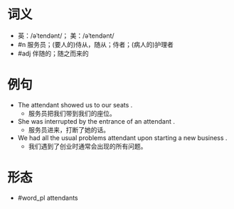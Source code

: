 # 词义
- 英：/əˈtendənt/； 美：/əˈtendənt/
- #n 服务员；(要人的)侍从，随从；侍者；(病人的)护理者
- #adj 伴随的；随之而来的
# 例句
- The attendant showed us to our seats .
	- 服务员把我们带到我们的座位。
- She was interrupted by the entrance of an attendant .
	- 服务员进来，打断了她的话。
- We had all the usual problems attendant upon starting a new business .
	- 我们遇到了创业时通常会出现的所有问题。
# 形态
- #word_pl attendants
